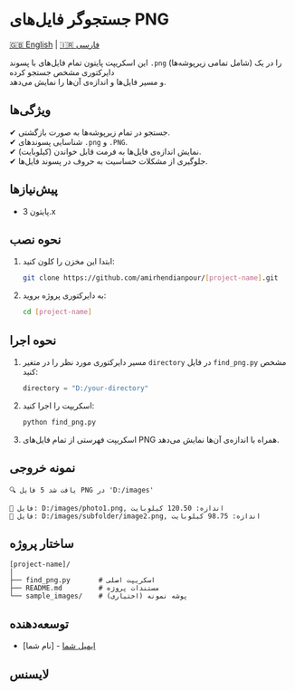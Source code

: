 # جستجوگر فایل‌های PNG

[🇬🇧 English](README.md) | [🇮🇷 فارسی](README.fa.md)

این اسکریپت پایتون تمام فایل‌های با پسوند `.png` (شامل تمامی زیرپوشه‌ها) را در یک دایرکتوری مشخص جستجو کرده  
و مسیر فایل‌ها و اندازه‌ی آن‌ها را نمایش می‌دهد.

## ویژگی‌ها
✔ جستجو در تمام زیرپوشه‌ها به صورت بازگشتی.  
✔ شناسایی پسوندهای `.png` و `.PNG`.  
✔ نمایش اندازه‌ی فایل‌ها به فرمت قابل خواندن (کیلوبایت).  
✔ جلوگیری از مشکلات حساسیت به حروف در پسوند فایل‌ها.  

## پیش‌نیازها
- پایتون 3.x

## نحوه نصب
1. ابتدا این مخزن را کلون کنید:
   ```bash
   git clone https://github.com/amirhendianpour/[project-name].git
   ```
2. به دایرکتوری پروژه بروید:
   ```bash
   cd [project-name]
   ```

## نحوه اجرا
1. مسیر دایرکتوری مورد نظر را در متغیر `directory` در فایل `find_png.py` مشخص کنید:
   ```python
   directory = "D:/your-directory"
   ```
2. اسکریپت را اجرا کنید:
   ```bash
   python find_png.py
   ```
3. اسکریپت فهرستی از تمام فایل‌های PNG همراه با اندازه‌ی آن‌ها نمایش می‌دهد.

## نمونه خروجی
```
🔍 یافت شد 5 فایل PNG در 'D:/images'

📄 فایل: D:/images/photo1.png, اندازه: 120.50 کیلوبایت
📄 فایل: D:/images/subfolder/image2.png, اندازه: 98.75 کیلوبایت
```

## ساختار پروژه
```
[project-name]/
│
├── find_png.py       # اسکریپت اصلی
├── README.md         # مستندات پروژه
└── sample_images/    # پوشه نمونه (اختیاری)
```

## توسعه‌دهنده
- [نام شما] - [ایمیل شما](mailto:amir.hendianpour@gmail.com)

## لایسنس

